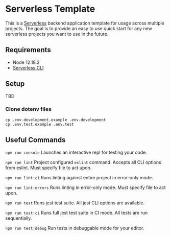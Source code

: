 # Serverless Template
This is a [Serverless](serverless.com) backend application template for usage across multiple projects. The goal is to provide an easy to use quick start for any new serverless projects you want to use in the future.

## Requirements
* Node 12.18.2
* [Serverless CLI](https://www.serverless.com/framework/docs/getting-started/)

## Setup
TBD

### Clone dotenv files
```
cp .env.development.example .env.development
cp .env.test.example .env.test
```

## Useful Commands
`npm run console`
Launches an interactive repl for testing your code.

`npm run lint`
Project configured `eslint` command. Accepts all CLI options from eslint. Must specify file to act upon.

`npm run lint:ci`
Runs linting against entire project in error-only mode.

`npm run lint:errors`
Runs linting in error-only mode. Must specify file to act upon.

`npm run test`
Runs jest test suite. All jest CLI options are available.

`npm run test:ci`
Runs full jest test suite in CI mode. All tests are run sequentially.

`npm run test:debug`
Run tests in debuggable mode for your editor.
